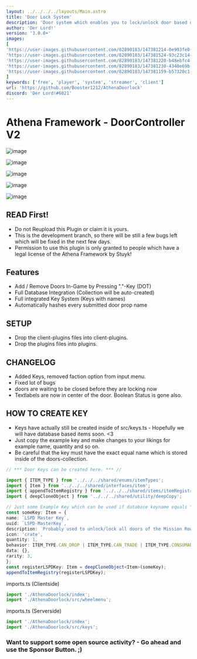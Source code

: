 ```yaml
---
layout: ../../../../layouts/Main.astro
title: 'Door Lock System'
description: 'Door system which enables you to lock/unlock door based on a player or faction.'
author: 'Der Lord!'
version: '3.0.0+'
images:
[
'https://user-images.githubusercontent.com/82890183/147381214-0e993fe0-1d9c-48dc-8751-65a46696c4d1.png',
'https://user-images.githubusercontent.com/82890183/147381524-93c23c14-1c1b-4ba7-8b8b-067a18921167.png',
'https://user-images.githubusercontent.com/82890183/147381220-b48ebfc4-b6a7-4759-b995-382c99c7c59b.png',
'https://user-images.githubusercontent.com/82890183/147381230-4340e69b-ce00-48c8-92ea-fec27845489d.png',
'https://user-images.githubusercontent.com/82890183/147381159-b57320c1-1f3a-495e-8055-bd5b3e8cf860.png',
]
keywords: ['free', 'player', 'system', 'streamer', 'client']
url: 'https://github.com/Booster1212/AthenaDoorlock'
discord: 'Der Lord!#6021'
---
```


# Athena Framework - DoorController V2

![image](https://user-images.githubusercontent.com/82890183/147381214-0e993fe0-1d9c-48dc-8751-65a46696c4d1.png)

![image](https://user-images.githubusercontent.com/82890183/147381524-93c23c14-1c1b-4ba7-8b8b-067a18921167.png)

![image](https://user-images.githubusercontent.com/82890183/147381220-b48ebfc4-b6a7-4759-b995-382c99c7c59b.png)

![image](https://user-images.githubusercontent.com/82890183/147381230-4340e69b-ce00-48c8-92ea-fec27845489d.png)

![image](https://user-images.githubusercontent.com/82890183/147381159-b57320c1-1f3a-495e-8055-bd5b3e8cf860.png)

## READ First!

- Do not Reupload this Plugin or claim it is yours.
- This is the development branch, so there will be still a few bugs left which will be fixed in the next few days.
- Permission to use this plugin is only granted to people which have a legal license of the Athena Framework by Stuyk!

## Features

- Add / Remove Doors In-Game by Pressing "."-Key (DOT)
- Full Database Integration (Collection will be auto-created)
- Full integrated Key System (Keys with names)
- Automatically hashes every submitted door prop name

## SETUP

- Drop the client-plugins files into client-plugins.
- Drop the plugins files into plugins.

## CHANGELOG

- Added Keys, removed faction option from input menu.
- Fixed lot of bugs
- doors are waiting to be closed before they are locking now
- Textlabels are now in center of the door. Boolean Status is gone also.

## HOW TO CREATE KEY

- Keys have actually still be created inside of src/keys.ts - Hopefully we will have database based items soon. <3
- Just copy the example key and make changes to your likings for example name, quantity and so on.
- Be careful that the key must have the exact equal name which is stored inside of the doors-collection.

```typescript
// *** Door Keys can be created here. *** //

import { ITEM_TYPE } from '../../../shared/enums/itemTypes';
import { Item } from '../../../shared/interfaces/item';
import { appendToItemRegistry } from '../../../shared/items/itemRegistry';
import { deepCloneObject } from '../../../shared/utility/deepCopy';

// Just some Example Key which can be used if database keyname equals "LSPD Master Key"
const someKey: Item = {
name: `LSPD Master Key`,
uuid: `LSPD-MasterKey`,
description: `Probably used to unlock/lock all doors of the Mission Row Police Department.`,
icon: 'crate',
quantity: 1,
behavior: ITEM_TYPE.CAN_DROP | ITEM_TYPE.CAN_TRADE | ITEM_TYPE.CONSUMABLE,
data: {},
rarity: 3,
};
const registerLSPDKey: Item = deepCloneObject<Item>(someKey);
appendToItemRegistry(registerLSPDKey);
```

imports.ts (Clientside)

```typescript
import './AthenaDoorlock/index';
import './AthenaDoorlock/src/wheelmenu';
```

imports.ts (Serverside)

```typescript
import './AthenaDoorlock/index';
import './AthenaDoorlock/src/keys';
```

### Want to support some open source activity? - Go ahead and use the Sponsor Button. ;)
